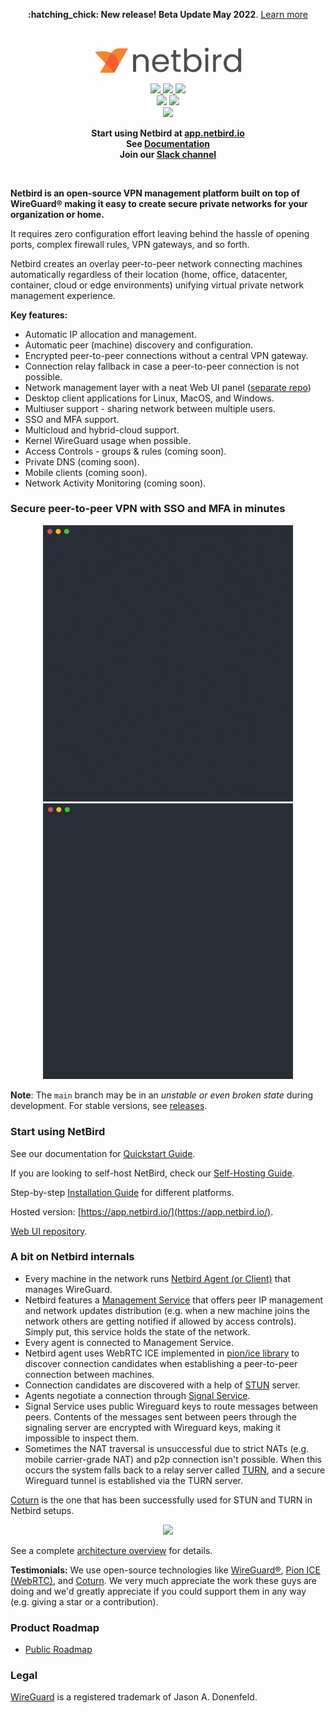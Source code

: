 <p align="center">
 <strong>:hatching_chick: New release! Beta Update May 2022</strong>.
  <a href="https://github.com/netbirdio/netbird/releases/tag/v0.6.0">
       Learn more
     </a>   
</p>

<br/>
<div align="center">

<p align="center">
  <img width="234" src="docs/media/logo-full.png"/>
</p>

  <p>
     <a href="https://github.com/netbirdio/netbird/blob/main/LICENSE">
       <img src="https://img.shields.io/badge/license-BSD--3-blue" />
     </a> 
     <a href="https://hub.docker.com/r/wiretrustee/wiretrustee/tags">
        <img src="https://img.shields.io/docker/pulls/wiretrustee/wiretrustee" />
     </a>  
    <img src="https://badgen.net/badge/Open%20Source%3F/Yes%21/blue?icon=github" />
    <br>
    <a href="https://www.codacy.com/gh/wiretrustee/wiretrustee/dashboard?utm_source=github.com&amp;utm_medium=referral&amp;utm_content=wiretrustee/wiretrustee&amp;utm_campaign=Badge_Grade"><img src="https://app.codacy.com/project/badge/Grade/d366de2c9d8b4cf982da27f8f5831809"/></a>
     <a href="https://goreportcard.com/report/wiretrustee/wiretrustee">
        <img src="https://goreportcard.com/badge/github.com/wiretrustee/wiretrustee?style=flat-square" />
     </a>
    <br>
    <a href="https://join.slack.com/t/wiretrustee/shared_invite/zt-vrahf41g-ik1v7fV8du6t0RwxSrJ96A">
        <img src="https://img.shields.io/badge/slack-@wiretrustee-red.svg?logo=slack"/>
     </a>    
  </p>
</div>


<p align="center">
<strong>
  Start using Netbird at <a href="https://app.netbird.io/">app.netbird.io</a>
  <br/>
  See <a href="https://netbird.io/docs/">Documentation</a>
  <br/>
   Join our <a href="https://join.slack.com/t/wiretrustee/shared_invite/zt-vrahf41g-ik1v7fV8du6t0RwxSrJ96A">Slack channel</a>
  <br/>
 
</strong>
</p>

<br>

**Netbird is an open-source VPN management platform built on top of WireGuard® making it easy to create secure private networks for your organization or home.**

It requires zero configuration effort leaving behind the hassle of opening ports, complex firewall rules, VPN gateways, and so forth.

Netbird creates an overlay peer-to-peer network connecting machines automatically regardless of their location (home, office, datacenter, container, cloud or edge environments) unifying virtual private network management experience.

**Key features:**
* Automatic IP allocation and management.
* Automatic peer (machine) discovery and configuration.
* Encrypted peer-to-peer connections without a central VPN gateway.
* Connection relay fallback in case a peer-to-peer connection is not possible.
* Network management layer with a neat Web UI panel ([separate repo](https://github.com/netbirdio/dashboard))
* Desktop client applications for Linux, MacOS, and Windows.
* Multiuser support - sharing network between multiple users.
* SSO and MFA support. 
* Multicloud and hybrid-cloud support.
* Kernel WireGuard usage when possible.
* Access Controls - groups & rules (coming soon).
* Private DNS (coming soon).
* Mobile clients (coming soon).
* Network Activity Monitoring (coming soon).

### Secure peer-to-peer VPN with SSO and MFA in minutes
<p float="left" align="middle">
  <img src="docs/media/peerA.gif" width="400"/> 
  <img src="docs/media/peerB.gif" width="400"/>
</p>

**Note**: The `main` branch may be in an *unstable or even broken state* during development. 
For stable versions, see [releases](https://github.com/netbirdio/netbird/releases).

### Start using NetBird
See our documentation for [Quickstart Guide](https://netbird.io/docs/getting-started/quickstart).

If you are looking to self-host NetBird, check our [Self-Hosting Guide](https://netbird.io/docs/getting-started/self-hosting).

Step-by-step [Installation Guide](https://netbird.io/docs/getting-started/installation) for different platforms.

Hosted version: [https://app.netbird.io/](https://app.netbird.io/).

[Web UI repository](https://github.com/netbirdio/dashboard).


### A bit on Netbird internals
* Every machine in the network runs [Netbird Agent (or Client)](client/) that manages WireGuard.
* Netbird features a [Management Service](management/) that offers peer IP management and network updates distribution (e.g. when a new machine joins the network others are getting notified if allowed by access controls). Simply put, this service holds the state of the network.
* Every agent is connected to Management Service.
* Netbird agent uses WebRTC ICE implemented in [pion/ice library](https://github.com/pion/ice) to discover connection candidates when establishing a peer-to-peer connection between machines.
* Connection candidates are discovered with a help of [STUN](https://en.wikipedia.org/wiki/STUN) server. 
* Agents negotiate a connection through [Signal Service](signal/).
* Signal Service uses public Wireguard keys to route messages between peers.
  Contents of the messages sent between peers through the signaling server are encrypted with Wireguard keys, making it impossible to inspect them.
* Sometimes the NAT traversal is unsuccessful due to strict NATs (e.g. mobile carrier-grade NAT) and p2p connection isn't possible. When this occurs the system falls back to a relay server called [TURN](https://en.wikipedia.org/wiki/Traversal_Using_Relays_around_NAT), and a secure Wireguard tunnel is established via the TURN server. 
 
[Coturn](https://github.com/coturn/coturn) is the one that has been successfully used for STUN and TURN in Netbird setups.

<p float="left" align="middle">
  <img src="https://netbird.io/docs/img/architecture/high-level-dia.png" width="700"/>
</p>

See a complete [architecture overview](https://netbird.io/docs/overview/architecture) for details.

**Testimonials:** We use open-source technologies like [WireGuard®](https://www.wireguard.com/), [Pion ICE (WebRTC)](https://github.com/pion/ice), and [Coturn](https://github.com/coturn/coturn). We very much appreciate the work these guys are doing and we'd greatly appreciate if you could support them in any way (e.g. giving a star or a contribution).

### Product Roadmap
- [Public Roadmap](https://github.com/netbirdio/netbird/projects/2)

### Legal
 [WireGuard](https://wireguard.com/) is a registered trademark of Jason A. Donenfeld.

